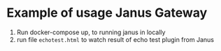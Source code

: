 # Example of usage Janus Gateway

1. Run docker-compose up, to running janus in locally
2. run file `echotest.html` to watch result of echo test plugin from Janus
